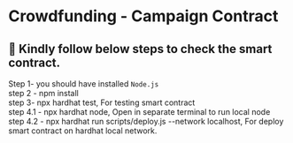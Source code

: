 <h1>Crowdfunding - Campaign Contract</h1>

## 🚀 Kindly follow below steps to check the smart contract.

Step 1- you should have installed `Node.js` <br>
step 2 - npm install <br>
step 3- npx hardhat test, For testing smart contract <br>
step 4.1 - npx hardhat node, Open in separate terminal to run local node <br>
step 4.2 - npx hardhat run scripts/deploy.js --network localhost, For deploy smart contract on hardhat local network. <br>






